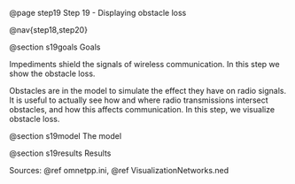 @page step19 Step 19 - Displaying obstacle loss

@nav{step18,step20}

@section s19goals Goals

Impediments shield the signals of wireless communication. In this step we 
show the obstacle loss.

Obstacles are in the model to simulate the effect they have on radio signals.
It is useful to actually see how and where radio transmissions intersect obstacles,
and how this affects communication. In this step, we visualize obstacle loss.
<!--
Az akadályok árnyékolják a vezeték nélküli kommunikáció jeleit. 
Ebben a lépésben az akadályokon eső veszteségeket mutatjuk meg.
-->

@section s19model The model

@section s19results Results

Sources: @ref omnetpp.ini, @ref VisualizationNetworks.ned
